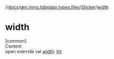 //[docs](../../../index.md)/[dev.inmo.tgbotapi.types.files](../index.md)/[Sticker](index.md)/[width](width.md)



# width  
[common]  
Content  
open override val [width](width.md): [Int](https://kotlinlang.org/api/latest/jvm/stdlib/kotlin/-int/index.html)  



